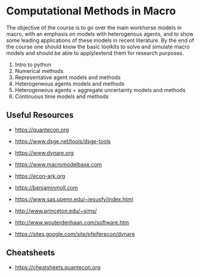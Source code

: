 # Computational Methods in Macro

The objective of the course is to go over the main workhorse models in macro, with an emphasis on models with heterogenous agents, and to show some leading applications of these models in recent literature. By the end of the course one should know the basic toolkits to solve and simulate macro models and should be able to apply/extend them for research purposes. 


1. Intro to python
2. Numerical methods
3. Representative agent models and methods
4. Heterogeneous agents models and methods
5. Heterogeneous agents + aggregate uncertainty models and methods
6. Continuous time models and methods


## Useful Resources

- https://quantecon.org
- https://www.dsge.net/tools/dsge-tools
- https://www.dynare.org
- https://www.macromodelbase.com
- https://econ-ark.org

- https://benjaminmoll.com
- https://www.sas.upenn.edu/~jesusfv/index.html
- http://www.princeton.edu/~sims/
- http://www.wouterdenhaan.com/software.htm
- https://sites.google.com/site/pfeiferecon/dynare


## Cheatsheets

- https://cheatsheets.quantecon.org
